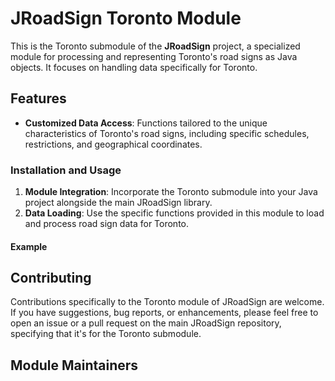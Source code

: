 # JRoadSign Toronto Module

This is the Toronto submodule of the **JRoadSign** project, a specialized module for processing and representing
Toronto's road signs as Java objects. It focuses on handling data specifically for Toronto.

## Features

[//]: # (- **GeoJSON Data Processing**: Optimized for converting GeoJSON data of Toronto's road signs into Java objects.)

- **Customized Data Access**: Functions tailored to the unique characteristics of Toronto's road signs, including
  specific schedules, restrictions, and geographical coordinates.

[//]: # (## Data Source)

[//]: # ()

[//]: # (For the Toronto module, road sign data is primarily obtained from GeoJSON files. This allows for accurate and comprehensive representation of the city's road signs in a structured format.)

### Installation and Usage

1. **Module Integration**: Incorporate the Toronto submodule into your Java project alongside the main JRoadSign
   library.
2. **Data Loading**: Use the specific functions provided in this module to load and process road sign data for Toronto.

#### Example

[//]: # (```java)

[//]: # (import org.JRoadSign.quebec.montreal;)

[//]: # ()

[//]: # (// Example of loading Toronto road sign data from a GeoJSON file)

[//]: # (List<RoadSign> montrealRoadSigns = montreal.loadDataFunction&#40;"path_to_your_geojson_file"&#41;;)

[//]: # (```)

## Contributing

Contributions specifically to the Toronto module of JRoadSign are welcome. If you have suggestions, bug reports, or
enhancements, please feel free to open an issue or a pull request on the main JRoadSign repository, specifying that it's
for the Toronto submodule.

## Module Maintainers

[//]: # (- [muhamm-ad]&#40;https://github.com/muhamm-ad&#41; - Module Lead and Primary Contributor.)